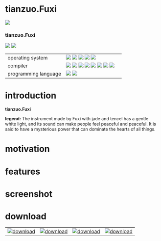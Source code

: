 # tianzuo.Fuxi

![](../img/tianzuo.Fuxi.jpg)

### tianzuo.Fuxi

![](https://img.shields.io/badge/release-1.0.0.0-blue.svg)
![](https://img.shields.io/badge/date-0.0.0-orange.svg)

||||
|--|--|--|
|operating system|![](https://img.shields.io/badge/os-windows_7+-blue.svg) ![](https://img.shields.io/badge/os-macos_10.14+-lightgrey.svg) ![](https://img.shields.io/badge/os-ubuntu_20.04+-orange.svg) ![](https://img.shields.io/badge/os-android_5.0+-green.svg) ![](https://img.shields.io/badge/os-ios_12.0+-lightgrey.svg)||
|compiler|![](https://img.shields.io/badge/c++-11-blue.svg) ![](https://img.shields.io/badge/msvc-14.0-blue.svg) ![](https://img.shields.io/badge/msvc-14.1-blue.svg) ![](https://img.shields.io/badge/msvc-14.2-blue.svg) ![](https://img.shields.io/badge/msvc-14.3-blue.svg) ![](https://img.shields.io/badge/ndk-21.3-green.svg) ![](https://img.shields.io/badge/llvm-10.0-lightgrey.svg) ![](https://img.shields.io/badge/gcc-9.4-orange.svg)||
|programming language|![](../img/C.png) ![](../img/C__.png)||

# introduction

**tianzuo.Fuxi** 

**legend:**
The instrument made by Fuxi with jade and tencel has a gentle white light, and its sound can make people feel peaceful and peaceful. It is said to have a mysterious power that can dominate the hearts of all things.

# motivation

# features

# screenshot

# download

|||||
|--|--|--|--|
|[![download](../img/com_btnGitHub.svg)](https://github.com/zhengtianzuo/tianzuo.Fuxi/releases)|[![download](../img/com_btnGitee.svg)](https://gitee.com/zhengtianzuo/tianzuo.Fuxi/releases)|[![download](../img/down_baidu.svg)](https://pan.baidu.com/s/13gNg0oykjTK8sLIFzB9iNA?pwd=1234)|[![download](../img/down_weiyun.svg)](https://share.weiyun.com/ReeeXXwu)|
